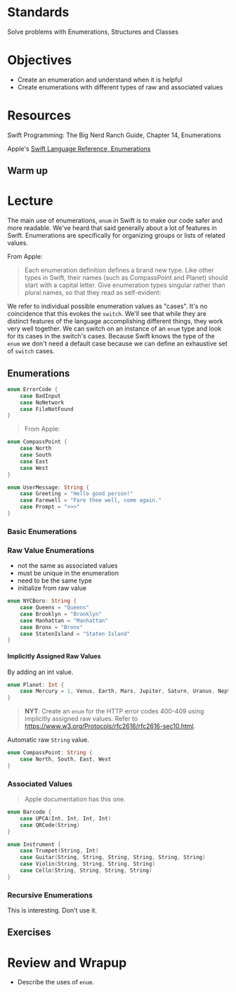 # Standards
Solve problems with Enumerations, Structures and Classes

# Objectives
* Create an enumeration and understand when it is helpful
* Create enumerations with different types of raw and associated values

# Resources
Swift Programming: The Big Nerd Ranch Guide, Chapter 14, Enumerations

Apple's [Swift Language Reference, Enumerations](https://developer.apple.com/library/ios/documentation/Swift/Conceptual/Swift_Programming_Language/Enumerations.html#//apple_ref/doc/uid/TP40014097-CH12-ID145)

## Warm up



# Lecture

The main use of enumerations, ```enum``` in Swift is to make our code safer and more 
readable. We've heard that said generally about a lot of features in Swift. Enumerations
are specifically for organizing groups or lists of related values.

From Apple:

> Each enumeration definition defines a brand new type. Like other types in Swift, their names (such as
> CompassPoint and Planet) should start with a capital letter. Give enumeration types singular rather than 
> plural names, so that they read as self-evident:

We refer to individual possible enumeration values as "cases". It's no coincidence that this evokes the 
```switch```. We'll see that while they are distinct features of the language accomplishing different
things, they work very well together.  We can switch on an instance of an ```enum``` type and look
for its cases in the switch's cases. Because Swift knows the type of the ```enum``` we don't need a
default case because we can define an exhaustive set of ```switch``` cases.

## Enumerations

```swift
enum ErrorCode {
    case BadInput
    case NoNetwork
    case FileNotFound
}
```
> From Apple:

```swift
enum CompassPoint {
    case North
    case South
    case East
    case West
}
```

```swift
enum UserMessage: String {
    case Greeting = "Hello good person!"
    case Farewell = "Fare thee well, come again."
    case Prompt = ">>>"
}
```

### Basic Enumerations

### Raw Value Enumerations

* not the same as associated values
* must be unique in the enumeration
* need to be the same type
* initialize from raw value

```swift
enum NYCBoro: String {
    case Queens = "Queens"
    case Brooklyn = "Brooklyn"
    case Manhattan = "Manhattan"
    case Bronx = "Bronx"
    case StatenIsland = "Staten Island"
}
```

#### Implicitly Assigned Raw Values

By adding an int value.

```swift
enum Planet: Int {
    case Mercury = 1, Venus, Earth, Mars, Jupiter, Saturn, Uranus, Neptune
}
```

> **NYT**: Create an ```enum``` for the HTTP error codes 400-409 using implicitly assigned raw values. Refer to https://www.w3.org/Protocols/rfc2616/rfc2616-sec10.html.

Automatic raw ```String``` value.

```swift
enum CompassPoint: String {
    case North, South, East, West
}
```


### Associated Values

> Apple documentation has this one.

```swift
enum Barcode {
    case UPCA(Int, Int, Int, Int)
    case QRCode(String)
}
```

```swift
enum Instrument {
    case Trumpet(String, Int)
    case Guitar(String, String, String, String, String, String)
    case Violin(String, String, String, String)
    case Cello(String, String, String, String)
}
```

### Recursive Enumerations 

This is interesting. Don't use it.

## Exercises

# Review and Wrapup

* Describe the uses of ```enum```.
